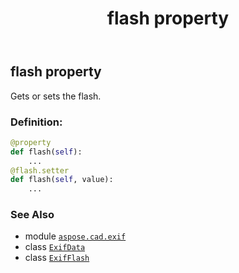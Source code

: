 ﻿---
title: flash property
second_title: Aspose.CAD for Python via .NET API References
description: 
type: docs
weight: 280
url: /python-net/aspose.cad.exif/exifdata/flash/
is_root: false
---

## flash property


Gets or sets the flash.
### Definition:
```python
@property
def flash(self):
    ...
@flash.setter
def flash(self, value):
    ...
```

### See Also
* module [`aspose.cad.exif`](../../)
* class [`ExifData`](/cad/python-net/aspose.cad.exif/exifdata)
* class [`ExifFlash`](/cad/python-net/aspose.cad.exif.enums/exifflash)

